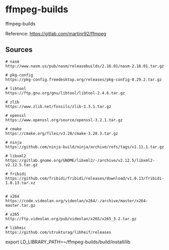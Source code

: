 # ffmpeg-builds
ffmpeg-builds

Reference:
https://gitlab.com/martinr92/ffmpeg


## Sources
```
# nasm
http://www.nasm.us/pub/nasm/releasebuilds/2.16.01/nasm-2.16.01.tar.gz

# pkg-config
https://pkg-config.freedesktop.org/releases/pkg-config-0.29.2.tar.gz 

# libtool
https://ftp.gnu.org/gnu/libtool/libtool-2.4.6.tar.gz

# zlib 
https://www.zlib.net/fossils/zlib-1.3.1.tar.gz

# openssl
https://www.openssl.org/source/openssl-3.2.1.tar.gz

# cmake
https://cmake.org/files/v3.28/cmake-3.28.3.tar.gz

# ninja
https://github.com/ninja-build/ninja/archive/refs/tags/v1.11.1.tar.gz

# libxml2 
https://gitlab.gnome.org/GNOME/libxml2/-/archive/v2.12.5/libxml2-v2.12.5.tar.gz

# fribidi 
https://github.com/fribidi/fribidi/releases/download/v1.0.13/fribidi-1.0.13.tar.xz


# x264
https://code.videolan.org/videolan/x264/-/archive/master/x264-master.tar.gz

# x265
http://ftp.videolan.org/pub/videolan/x265/x265_3.2.tar.gz

# libheic
https://github.com/strukturag/libheif/releases
```


export LD_LIBRARY_PATH=~/ffmpeg-builds/build/install/lib